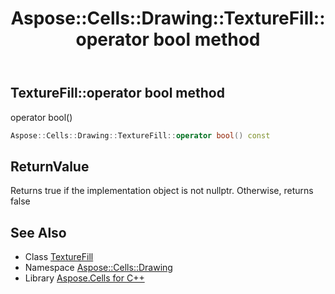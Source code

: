 ﻿---
title: Aspose::Cells::Drawing::TextureFill::operator bool method
linktitle: operator bool
second_title: Aspose.Cells for C++ API Reference
description: 'Aspose::Cells::Drawing::TextureFill::operator bool method. operator bool() in C++.'
type: docs
weight: 400
url: /cpp/aspose.cells.drawing/texturefill/operator_bool/
---
## TextureFill::operator bool method


operator bool()

```cpp
Aspose::Cells::Drawing::TextureFill::operator bool() const
```


## ReturnValue

Returns true if the implementation object is not nullptr. Otherwise, returns false

## See Also

* Class [TextureFill](../)
* Namespace [Aspose::Cells::Drawing](../../)
* Library [Aspose.Cells for C++](../../../)
